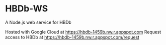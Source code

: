 # HBDb-WS
A Node.js web service for HBDb 

Hosted with Google Cloud at https://hbdb-1459b.nw.r.appspot.com
Request access to HBDb at https://hbdb-1459b.nw.r.appspot.com/request
